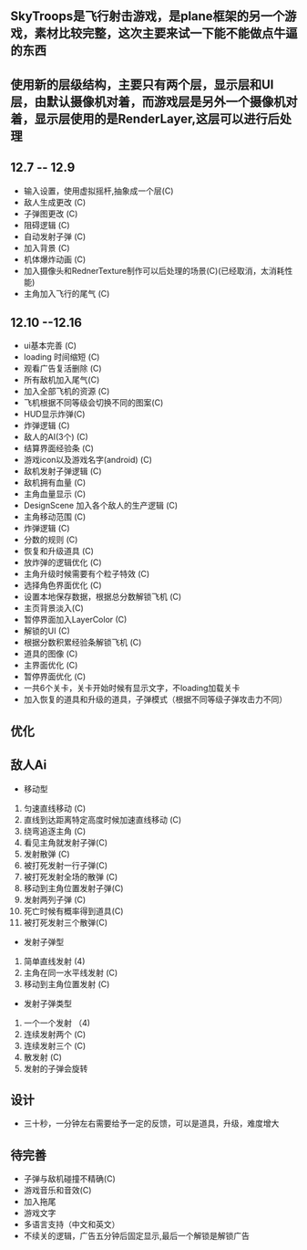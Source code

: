 ## SkyTroops是飞行射击游戏，是plane框架的另一个游戏，素材比较完整，这次主要来试一下能不能做点牛逼的东西

## 使用新的层级结构，主要只有两个层，显示层和UI层，由默认摄像机对着，而游戏层是另外一个摄像机对着，显示层使用的是RenderLayer,这层可以进行后处理

## 12.7 -- 12.9
* 输入设置，使用虚拟摇杆,抽象成一个层(C)
* 敌人生成更改 (C)
* 子弹图更改 (C)
* 阻碍逻辑 (C)
* 自动发射子弹 (C)
* 加入背景 (C)
* 机体爆炸动画 (C)
* 加入摄像头和RednerTexture制作可以后处理的场景(C)(已经取消，太消耗性能)
* 主角加入飞行的尾气 (C)

## 12.10 --12.16
* ui基本完善 (C)
* loading 时间缩短 (C)
* 观看广告复活删除 (C)
* 所有敌机加入尾气(C)
* 加入全部飞机的资源 (C)
* 飞机根据不同等级会切换不同的图案(C)
* HUD显示炸弹(C)
* 炸弹逻辑 (C)
* 敌人的AI(3个) (C)
* 结算界面经验条 (C)
* 游戏icon以及游戏名字(android) (C)
* 敌机发射子弹逻辑 (C)
* 敌机拥有血量 (C)
* 主角血量显示 (C)
* DesignScene 加入各个敌人的生产逻辑 (C)
* 主角移动范围 (C)
* 炸弹逻辑 (C)
* 分数的规则 (C)
* 恢复和升级道具 (C)
* 放炸弹的逻辑优化 (C)
* 主角升级时候需要有个粒子特效 (C)
* 选择角色界面优化 (C)
* 设置本地保存数据，根据总分数解锁飞机 (C)
* 主页背景淡入(C)
* 暂停界面加入LayerColor (C)
* 解锁的UI (C)
* 根据分数积累经验条解锁飞机 (C)
* 道具的图像 (C)
* 主界面优化 (C)
* 暂停界面优化 (C)
* 一共6个关卡，关卡开始时候有显示文字，不loading加载关卡
* 加入恢复的道具和升级的道具，子弹模式（根据不同等级子弹攻击力不同）

## 优化

## 敌人Ai
* 移动型
1. 匀速直线移动 (C)
2. 直线到达距离特定高度时候加速直线移动 (C)
3. 绕弯追逐主角 (C)
4. 看见主角就发射子弹(C)
5. 发射散弹 (C)
6. 被打死发射一行子弹(C)
7. 被打死发射全场的散弹 (C)
8. 移动到主角位置发射子弹(C)
9. 发射两列子弹 (C)
10. 死亡时候有概率得到道具(C)
11. 被打死发射三个散弹(C)

* 发射子弹型
1. 简单直线发射 (4)
2. 主角在同一水平线发射 (C)
3. 移动到主角位置发射 (C)

* 发射子弹类型
1. 一个一个发射 （4)
2. 连续发射两个 (C)
3. 连续发射三个 (C)
4. 散发射 (C)
7. 发射的子弹会旋转

## 设计
* 三十秒，一分钟左右需要给予一定的反馈，可以是道具，升级，难度增大

## 待完善
* 子弹与敌机碰撞不精确(C)
* 游戏音乐和音效(C)
* 加入拖尾
* 游戏文字
* 多语言支持（中文和英文）
* 不续关的逻辑，广告五分钟后固定显示,最后一个解锁是解锁广告
